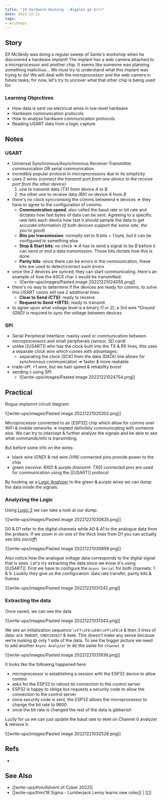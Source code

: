 ```yaml
---
title: "19 Hardware Hacking - Wiggles go brrr"
date: 2022-12-21
tags:
- writeups
---
```


## Story
Elf McSkidy was doing a regular sweep of Santa's workshop when he discovered a hardware implant! The implant has a web camera attached to a microprocessor and another chip. It seems like someone was planning something malicious... We must try to understand what this implant was trying to do! We will deal with the microprocessor and the web camera in future tasks; for now, let's try to uncover what that other chip is being used for.

### Learning Objectives
- How data is sent via electrical wires in low-level hardware
- Hardware communication protocols
- How to analyse hardware communication protocols
- Reading USART data from a logic capture

## Notes

### USART
- Universal Synchronous/Asynchronous Receiver-Transmitter communication OR serial communication
- incredibly popular protocol in microprocessors due to its simplicity
- uses 2 wires *(connect the transmit port from one device to the receive port from the other device)*
	1. one to transmit data *(TX)* from device $A$ to $B$
	2. the other one to receive data *(RX)* on device $A$ from $B$ 
- there's no clock syncronising the comms betweend e devices => they have to agree to the configuration of comms:
	- **Communication speed**: also called the baud rate or bit rate and dictates how fast bytes of data can be sent. Agreeing to a specific rate tells each device how fast it should sample the data to get accurate information *(if both devices support the same rate, the you're good)*
	- **Bits per transmission**: normally set to 8 bits = 1 byte, but it can be configured to something else
	- **Stop & Start bits**: no clock => $A$ has to send a signal to be $B$ before it can send or end a data transmission. Those bits dictate how this is done
	- **Parity bits**: since there can be errors in the communication, these bits are used to detect/correct such errors
- once the 2 devices are synced, they can start communicating. Here's an example of how the ASCII char `S` would be transmitted:
	- ![[write-ups/images/Pasted image 20221221024055.png]]
- there's no way to determine if the devices are ready for comms, to solve this USART conns will use 2 additional lines
	- **Clear to Send *(CTS)***: ready to receive
	- **Request to Send *(RTS)**: ready to transmit
- to agree upon what voltage level is a binary *(1 or 2)*, a 3rd wire **Ground *(GND)** is required to sync the voltage between devices

### SPI
- Serial Peripheral Interface: mainly used or communication between microprocessors and small peripherals *(sensor, SD card)*
- unlike [[USART]] who has the clock built into the TX & RX lines, this uses a separate clock wire which comes with advantages:
	- separating the clock *(SCK)* from the data *(DATA)* line allows for synchronous communication => faster & more realiable
- trade-off: +1 wire, but we hain speed & reliability boost
- sending `S` using SPI
	- ![[write-ups/images/Pasted image 20221221024754.png]]

## Practical

Rogue implamnt circuit diagram:

![[write-ups/images/Pasted image 20221221025302.png]]

Microprocessor connected to an [ESP32] chip which allow for comms over WiFi & mobile networks => implant definitely communicating with someone else. We can try to intercept & further analyze the signals and be able to see what commands/info is transmitting.

But before some info on the wires:
- black wire *(GND)* & red wire *(VIN)* connected pins provide power to the chip
- green *(receive: RX0)* & purple *(transmit: TX0)* connected pins are used for communication using the [[USART]] protocol

By hooking up a [Logic Analyzer](https://www.saleae.com/) to the green & purple wires we can dump the data inside the signals.


### Analyzing the Logic

Using [Logic 2](https://support.saleae.com/logic-software/sw-download) we can take a look at our dump:

![[write-ups/images/Pasted image 20221221030635.png]]

D0 & D1 refer to the digital channels while A0 & A1 to the analogue data from the probers. If we zoom in on one of the thick lines from D1 you can actually see bits *(on/off)*. 

![[write-ups/images/Pasted image 20221221030859.png]]

Also notice how the analogue voltage data corresponds to the digital signal that is seen. Let's try extracting the data since we know it's using [[USART]]. First we have to configure the `Async Serial` for both channels: 1 & 0. Luckily they give us the configuration: data rate transfer, parity bits & frames

![[write-ups/images/Pasted image 20221221031242.png]]

### Extracting the data

Once saved, we can see the data

![[write-ups/images/Pasted image 20221221031343.png]]

We see an initialization sequence `\xF7\xFE\xE0n\xFF\xFE\0` & then 3 lines of data:
`ACK REBOOT`, `CMDX195837` & `9600`. This doesn't make any sense because we're looking @ only  1 side of the data. To see the bigger picture we need to add another `Async Analyzer` to do the same for `Channel 0`

![[write-ups/images/Pasted image 20221221031936.png]]

It looks like the following happened here:
- microprocessor is establishing a session with the ESP32 device to allow comms 
- asks for the ESP32 to reboot its connection to the control server
- ESP32 is happy to oblige but requests a security code to allow the connection to the control server
- once security code is sent, the ESP32 allows the microprocessor to change the bit rate to 9600
- once the bit rate is changed the rest of the data is gibberish

Lucily for us we can just update the baud rate to `9600` on Channel 0 analyzer & retrieve it:

![[write-ups/images/Pasted image 20221221032528.png]]


## Refs
- 

## See Also
- [[write-ups/thm/Advent of Cyber 2022]]
- [[write-ups/thm/18 Sigma - Lumberjack Lenny learns new rules]] | [[]]
